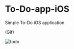 # To-Do-app-iOS
Simple To-Do iOS application.

(Gif)

![todo](https://user-images.githubusercontent.com/15246084/41511352-d339b59e-7292-11e8-9772-44ffc4b19e01.gif)
